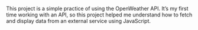 This project is a simple practice of using the OpenWeather API.
It’s my first time working with an API, so this project helped me understand how to fetch and display data from an external service using JavaScript.
